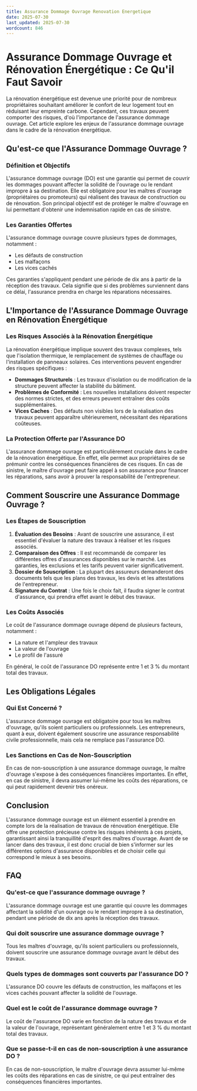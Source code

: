 ```yaml
---
title: Assurance Dommage Ouvrage Renovation Energetique
date: 2025-07-30
last_updated: 2025-07-30
wordcount: 846
---
```


# Assurance Dommage Ouvrage et Rénovation Énergétique : Ce Qu'il Faut Savoir

La rénovation énergétique est devenue une priorité pour de nombreux propriétaires souhaitant améliorer le confort de leur logement tout en réduisant leur empreinte carbone. Cependant, ces travaux peuvent comporter des risques, d'où l'importance de l'assurance dommage ouvrage. Cet article explore les enjeux de l'assurance dommage ouvrage dans le cadre de la rénovation énergétique.

## Qu'est-ce que l'Assurance Dommage Ouvrage ?

### Définition et Objectifs

L'assurance dommage ouvrage (DO) est une garantie qui permet de couvrir les dommages pouvant affecter la solidité de l'ouvrage ou le rendant impropre à sa destination. Elle est obligatoire pour les maîtres d'ouvrage (propriétaires ou promoteurs) qui réalisent des travaux de construction ou de rénovation. Son principal objectif est de protéger le maître d'ouvrage en lui permettant d'obtenir une indemnisation rapide en cas de sinistre.

### Les Garanties Offertes

L'assurance dommage ouvrage couvre plusieurs types de dommages, notamment :

- Les défauts de construction
- Les malfaçons
- Les vices cachés

Ces garanties s'appliquent pendant une période de dix ans à partir de la réception des travaux. Cela signifie que si des problèmes surviennent dans ce délai, l'assurance prendra en charge les réparations nécessaires.

## L'Importance de l'Assurance Dommage Ouvrage en Rénovation Énergétique

### Les Risques Associés à la Rénovation Énergétique

La rénovation énergétique implique souvent des travaux complexes, tels que l'isolation thermique, le remplacement de systèmes de chauffage ou l'installation de panneaux solaires. Ces interventions peuvent engendrer des risques spécifiques :

- **Dommages Structurels** : Les travaux d'isolation ou de modification de la structure peuvent affecter la stabilité du bâtiment.
- **Problèmes de Conformité** : Les nouvelles installations doivent respecter des normes strictes, et des erreurs peuvent entraîner des coûts supplémentaires.
- **Vices Caches** : Des défauts non visibles lors de la réalisation des travaux peuvent apparaître ultérieurement, nécessitant des réparations coûteuses.

### La Protection Offerte par l'Assurance DO

L'assurance dommage ouvrage est particulièrement cruciale dans le cadre de la rénovation énergétique. En effet, elle permet aux propriétaires de se prémunir contre les conséquences financières de ces risques. En cas de sinistre, le maître d'ouvrage peut faire appel à son assurance pour financer les réparations, sans avoir à prouver la responsabilité de l'entrepreneur.

## Comment Souscrire une Assurance Dommage Ouvrage ?

### Les Étapes de Souscription

1. **Évaluation des Besoins** : Avant de souscrire une assurance, il est essentiel d'évaluer la nature des travaux à réaliser et les risques associés.
2. **Comparaison des Offres** : Il est recommandé de comparer les différentes offres d'assurances disponibles sur le marché. Les garanties, les exclusions et les tarifs peuvent varier significativement.
3. **Dossier de Souscription** : La plupart des assureurs demanderont des documents tels que les plans des travaux, les devis et les attestations de l'entrepreneur.
4. **Signature du Contrat** : Une fois le choix fait, il faudra signer le contrat d'assurance, qui prendra effet avant le début des travaux.

### Les Coûts Associés

Le coût de l'assurance dommage ouvrage dépend de plusieurs facteurs, notamment :

- La nature et l'ampleur des travaux
- La valeur de l'ouvrage
- Le profil de l'assuré

En général, le coût de l'assurance DO représente entre 1 et 3 % du montant total des travaux.

## Les Obligations Légales

### Qui Est Concerné ?

L'assurance dommage ouvrage est obligatoire pour tous les maîtres d'ouvrage, qu'ils soient particuliers ou professionnels. Les entrepreneurs, quant à eux, doivent également souscrire une assurance responsabilité civile professionnelle, mais cela ne remplace pas l'assurance DO.

### Les Sanctions en Cas de Non-Souscription

En cas de non-souscription à une assurance dommage ouvrage, le maître d'ouvrage s'expose à des conséquences financières importantes. En effet, en cas de sinistre, il devra assumer lui-même les coûts des réparations, ce qui peut rapidement devenir très onéreux.

## Conclusion

L'assurance dommage ouvrage est un élément essentiel à prendre en compte lors de la réalisation de travaux de rénovation énergétique. Elle offre une protection précieuse contre les risques inhérents à ces projets, garantissant ainsi la tranquillité d'esprit des maîtres d'ouvrage. Avant de se lancer dans des travaux, il est donc crucial de bien s'informer sur les différentes options d'assurance disponibles et de choisir celle qui correspond le mieux à ses besoins.

## FAQ

### Qu'est-ce que l'assurance dommage ouvrage ?

L'assurance dommage ouvrage est une garantie qui couvre les dommages affectant la solidité d'un ouvrage ou le rendant impropre à sa destination, pendant une période de dix ans après la réception des travaux.

### Qui doit souscrire une assurance dommage ouvrage ?

Tous les maîtres d'ouvrage, qu'ils soient particuliers ou professionnels, doivent souscrire une assurance dommage ouvrage avant le début des travaux.

### Quels types de dommages sont couverts par l'assurance DO ?

L'assurance DO couvre les défauts de construction, les malfaçons et les vices cachés pouvant affecter la solidité de l'ouvrage.

### Quel est le coût de l'assurance dommage ouvrage ?

Le coût de l'assurance DO varie en fonction de la nature des travaux et de la valeur de l'ouvrage, représentant généralement entre 1 et 3 % du montant total des travaux.

### Que se passe-t-il en cas de non-souscription à une assurance DO ?

En cas de non-souscription, le maître d'ouvrage devra assumer lui-même les coûts des réparations en cas de sinistre, ce qui peut entraîner des conséquences financières importantes.